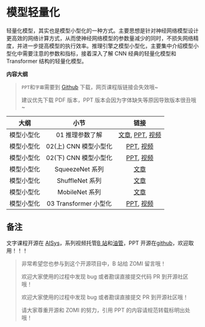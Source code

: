 <!--Copyright © ZOMI 适用于[License](https://github.com/chenzomi12/AISystem)版权许可-->

# 模型轻量化

轻量化模型，其实也是模型小型化的一种方式。主要思想是针对神经网络模型设计更高效的网络计算方式，从而使神经网络模型的参数量减少的同时，不损失网络精度，并进一步提高模型的执行效率。推理引擎之模型小型化，主要集中介绍模型小型化中需要注意的参数和指标，接着深入了解 CNN 经典的轻量化模型和 Transformer 结构的轻量化模型。

**内容大纲**

> `PPT`和`字幕`需要到 [Github](https://github.com/chenzomi12/AISystem) 下载，网页课程版链接会失效哦~
>
> 建议优先下载 PDF 版本，PPT 版本会因为字体缺失等原因导致版本很丑哦~

| 大纲 | 小节 | 链接|
|:--:|:--:|:--:|
| 模型小型化 | 01 推理参数了解 | [文章](./01Introduction.md), [PPT](./01Introduction.pdf), [视频](https://www.bilibili.com/video/BV1KW4y1G75J/) |
| 模型小型化 | 02(上) CNN 模型小型化 | [PPT](./02Cnn.pdf), [视频](https://www.bilibili.com/video/BV1Y84y1b7xj/) |
| 模型小型化 | 02(下) CNN 模型小型化 | [PPT](./02Cnn.pdf), [视频](https://www.bilibili.com/video/BV1DK411k7qt/) |
| 模型小型化 | SqueezeNet 系列 | [文章](./02Squeezenet.md) |
| 模型小型化 | ShuffleNet 系列 | [文章](./03Shufflenet.md) |
| 模型小型化 | MobileNet 系列 | [文章](./04Mobilenet.md) |
| 模型小型化 | 03 Transformer 小型化 | [PPT](./03Transform.pdf), [视频](https://www.bilibili.com/video/BV19d4y1V7ou/) |

## 备注

文字课程开源在 [AISys](https://chenzomi12.github.io/)，系列视频托管[B 站](https://space.bilibili.com/517221395)和[油管](https://www.youtube.com/@ZOMI666/videos)，PPT 开源在[github](https://github.com/chenzomi12/AISystem)，欢迎取用！！！

> 非常希望您也参与到这个开源项目中，B 站给 ZOMI 留言哦！
> 
> 欢迎大家使用的过程中发现 bug 或者勘误直接提交代码 PR 到开源社区哦！
>
> 欢迎大家使用的过程中发现 bug 或者勘误直接提交 PR 到开源社区哦！
>
> 请大家尊重开源和 ZOMI 的努力，引用 PPT 的内容请规范转载标明出处哦！